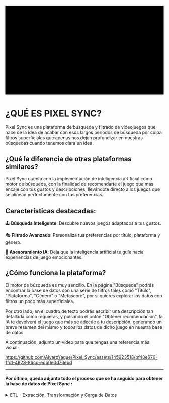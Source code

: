 ![Alt Img](https://github.com/AlvaroYague/Pixel_Sync/blob/main/images/juegos.gif)

# ¿QUÉ ES PIXEL SYNC?
Pixel Sync es una plataforma de búsqueda y filtrado de videojuegos que nace de la idea de acabar con esos largos períodos de búsqueda por culpa filtros superficiales que apenas nos dejan profundizar en nuestras búsquedas cuando tenemos clara un idea.

## ¿Qué la diferencia de otras plataformas similares?

Pixel Sync cuenta con la implementación de inteligencia artificial como motor de búsqueda, con la finalidad de recomendarte el juego que más encaje con tus gustos y descripciones, llevándote directo a los juegos que se alinean perfectamente con tus preferencias.

## Características destacadas:
🕹 **Búsqueda Inteligente**: Descubre nuevos juegos adaptados a tus gustos.

🎭 **Filtrado Avanzado**: Personaliza tus preferencias por título, plataforma y género.

🚀 **Asesoramiento IA**: Deja que la inteligencia artificial te guíe hacia experiencias de juego emocionantes.

## ¿Cómo funciona la plataforma?

El motor de búsqueda es muy sencillo. En la página "Búsqueda" podrás encontrar la base de datos con una serie de filtros tales como "Título", "Plataforma", "Género" o "Metascore", por si quieres explorar los datos con filtros un poco más superficiales.

Por otro lado, en el cuadro de texto podrás escribir una descripción tan detallada como requieras, y pulsando el botón "Obtener recomendación", la IA te devolverá el juego que más se adecúe a tu descripción, generando un breve resumen del mismo y todos los datos de dicho juego en nuestra base de datos.

A continuación, adjunto un vídeo para que tengas una referencia más visual:

https://github.com/AlvaroYague/Pixel_Sync/assets/145923518/bf43e676-1fc1-4923-86cc-edb0e0d76ebd

------------------------------------------------------------- 
#### Por último, queda adjunto todo el proceso que se ha seguido para obtener la base de datos de Pixel Sync :

<details>
<summary>ETL - Extracción, Transformación y Carga de Datos</summary>
<br>
Todos los archivos de datos se encuentran en la carpeta "data".

En la carpeta "notebooks" encontrarás cómo se realizó cada proceso:

### 🌐 Extracción de Datos de Metacritic:

En la fase de extracción, obtuve los datos de [Metacritic](https://www.metacritic.com/game/) a través de una llamada a la API externa de [Apify](https://apify.com/). La base de datos, posteriormente, fue exportada a un archivo .CSV ("metacritic.csv") para proceder a su tranformación y limpieza.

### 🧹 Transformación con Pandas:

Una vez recabados los datos, utilizamos la librería Pandas de Python para transformar y limpiar los mismos, empezando por una buena exploración del dato, así como la utilización de herramientas tales como limpieza de duplicados, agrupaciones y transformación de valores únicos, tratamiento de nulos...etc. Exportar el resultado nos dará como resultado  "metacritic_transform.csv".


### 🚚 Carga en la Base de Datos SQL:

Finalmente, con los datos ya transformados, estos son importados a una base de datos en SQL creada y exportada desde Python, con la finalidad de tener un acceso sencillo a los mismo a la hora de modificarlos y actualizarlos.

### Extra: Traducción de los datos

Como extra, se ha realizado una pequeña transformación de datos y aplicación de la librería GoogleTrans para traducir toda la base de datos al español, ya que en primera instancia esta se encuentra en inglés. Como resultado, obtenermos el archivo "metacritic_es.csv".
</details>

